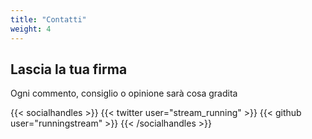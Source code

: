 ```yaml
---
title: "Contatti"
weight: 4
---
```


## Lascia la tua firma

Ogni commento, consiglio o opinione sarà cosa gradita

{{< socialhandles >}}
    {{< twitter user="stream_running" >}}
    {{< github user="runningstream" >}}
{{< /socialhandles >}}
